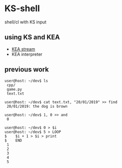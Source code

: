 # KS-shell
shell/cl with KS input

## using KS and KEA

- [KEA stream](https://github.com/KEA-corp/KEA-stream)
- KEA interpreter

## previous work
```console
user@host: ~/dev$ ls
 cpp/
 game.py
 text.txt

user@host: ~/dev$ cat text.txt, "20/01/2019" >> find
 20/01/2019: the dog is brown

user@host: ~/dev$ 1, 0 >> and
 0

user@host: ~/dev$ 0 > $i
user@host: ~/dev$ 5 > LOOP
$    $i + 1 > $i > print
$    END
 1
 2
 3
 4
 5
```